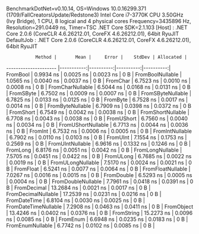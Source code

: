 
BenchmarkDotNet=v0.10.14, OS=Windows 10.0.16299.371 (1709/FallCreatorsUpdate/Redstone3)
Intel Core i7-3770K CPU 3.50GHz (Ivy Bridge), 1 CPU, 8 logical and 4 physical cores
Frequency=3435896 Hz, Resolution=291.0449 ns, Timer=TSC
.NET Core SDK=2.1.103
  [Host]     : .NET Core 2.0.6 (CoreCLR 4.6.26212.01, CoreFX 4.6.26212.01), 64bit RyuJIT
  DefaultJob : .NET Core 2.0.6 (CoreCLR 4.6.26212.01, CoreFX 4.6.26212.01), 64bit RyuJIT


               Method |       Mean |     Error |    StdDev | Allocated |
--------------------- |-----------:|----------:|----------:|----------:|
             FromBool |  0.9934 ns | 0.0025 ns | 0.0023 ns |       0 B |
     FromBoolNullable |  1.0565 ns | 0.0040 ns | 0.0037 ns |       0 B |
             FromChar |  6.7523 ns | 0.0010 ns | 0.0008 ns |       0 B |
     FromCharNullable |  6.5044 ns | 0.0168 ns | 0.0131 ns |       0 B |
            FromSByte |  6.7502 ns | 0.0009 ns | 0.0007 ns |       0 B |
    FromSByteNullable |  6.7825 ns | 0.0133 ns | 0.0125 ns |       0 B |
             FromByte |  6.7528 ns | 0.0017 ns | 0.0014 ns |       0 B |
     FromByteNullable |  6.7909 ns | 0.0398 ns | 0.0372 ns |       0 B |
            FromShort |  6.7549 ns | 0.0042 ns | 0.0038 ns |       0 B |
    FromShortNullable |  6.7708 ns | 0.0043 ns | 0.0038 ns |       0 B |
           FromUShort |  6.7560 ns | 0.0040 ns | 0.0034 ns |       0 B |
   FromUShortNullable |  6.7713 ns | 0.0044 ns | 0.0036 ns |       0 B |
              FromInt |  6.7532 ns | 0.0006 ns | 0.0005 ns |       0 B |
      FromIntNullable |  6.7902 ns | 0.0110 ns | 0.0103 ns |       0 B |
             FromUInt |  7.1554 ns | 0.1753 ns | 0.2569 ns |       0 B |
     FromUIntNullable |  6.9616 ns | 0.1332 ns | 0.1246 ns |       0 B |
             FromLong |  6.8176 ns | 0.0051 ns | 0.0042 ns |       0 B |
     FromLongNullable |  7.5705 ns | 0.0451 ns | 0.0422 ns |       0 B |
            FromULong |  6.7685 ns | 0.0022 ns | 0.0019 ns |       0 B |
    FromULongNullable |  7.5170 ns | 0.0024 ns | 0.0021 ns |       0 B |
            FromFloat |  6.5241 ns | 0.0077 ns | 0.0064 ns |       0 B |
    FromFloatNullable |  7.0267 ns | 0.0016 ns | 0.0015 ns |       0 B |
           FromDouble |  6.5293 ns | 0.0005 ns | 0.0004 ns |       0 B |
   FromDoubleNullable |  7.7961 ns | 0.0418 ns | 0.0391 ns |       0 B |
          FromDecimal | 13.2684 ns | 0.0021 ns | 0.0017 ns |       0 B |
  FromDecimalNullable | 17.2539 ns | 0.0231 ns | 0.0216 ns |       0 B |
         FromDateTime |  6.8104 ns | 0.0030 ns | 0.0025 ns |       0 B |
 FromDateTimeNullable |  7.2908 ns | 0.0463 ns | 0.0411 ns |       0 B |
           FromObject | 13.4246 ns | 0.0402 ns | 0.0376 ns |       0 B |
           FromString | 15.2273 ns | 0.0096 ns | 0.0085 ns |       0 B |
             FromEnum |  6.6948 ns | 0.0235 ns | 0.0183 ns |       0 B |
     FromEnumNullable |  6.7742 ns | 0.0102 ns | 0.0085 ns |       0 B |
